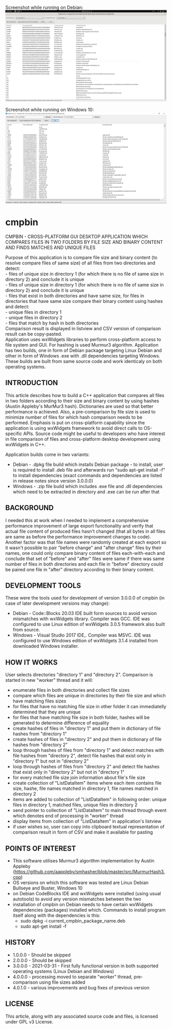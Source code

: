 Screenshot while running on Debian:   
![screenshot](./screenshot-debian.png?raw=true)   
    
Screenshot while running on Windows 10:    
![screenshot](./screenshot.png?raw=true)    
   
# cmpbin
CMPBIN - CROSS-PLATFORM GUI DESKTOP APPLICATION WHICH COMPARES FILES IN TWO FOLDERS BY FILE SIZE AND BINARY CONTENT AND FINDS MATCHES AND UNIQUE FILES   
   
Purpose of this application is to compare file size and binary content (to resolve compare files of same size) of all files from two directories and detect:  
    - files of unique size in directory 1 (for which there is no file of same size in directory 2) and conclude it is unique  
    - files of unique size in directory 1 (for which there is no file of same size in directory 2) and conclude it is unique  
    - files that exist in both directories and have same size, for files in directories that have same size compare their binary content using hashes and detect:  
        - unique files in directory 1  
        - unique files in directory 2  
        - files that match by hash in both directories  
Comparison result is displayed in listview and CSV version of comparison result can be copy-pasted.  
Application uses wxWidgets libraries to perform cross-platform access to file system and GUI. For hashing is used Murmur3 algorithm. Application has two builds, one in form of Debian package targeting Linux Debian and other in form of Windows .exe with .dll dependencies targeting Windows. These builds are built from same source code and work identicaly on both operating systems. 
   
## INTRODUCTION
This article describes how to build a C++ application that compares all files in two folders according to their size and binary content by using hashes (Austin Appleby's MurMur3 hash). Dictionaries are used so that better performance is achieved. Also, a pre-comparison by file size is used to minimize number of files for which hash comparison needs to be performed. Emphasis is put on cross-platform capability since the application is using wxWidgets framework to avoid direct calls to OS-specific APIs.
Source code might be useful to developers who have interest in file comparison of files and cross-platform desktop development using wxWidgets in C++.

Application builds come in two variants:
-	Debian - .dpkg file build which installs Debian package - to install, user is required to install .deb file and afterwards run "sudo apt-get install -f" to install dependencies (exact commands and dependencies are listed in release notes since version 3.0.0.0)
-	Windows - .zip file build which includes .exe file and .dll dependencies which need to be extracted in directory and .exe can be run after that

## BACKGROUND
I needed this at work when I needed to implement a comprehensive performance improvement of large export functionality and verify that actual file content of produced files hasn't changed (that all bytes in all files are same as before the performance improvement changes to code). Another factor was that file names were randomly created at each export so it wasn't possible to pair "before change" and "after change" files by their names, one could only compare binary content of files each-with-each and conclude that set of "before" and "after" files were same if there was same number of files in both directories and each file in "before" directory could be paired one file in "after" directory according to their binary content.

## DEVELOPMENT TOOLS
These were the tools used for development of version 3.0.0.0 of cmpbin (in case of later development versions may change):
-	Debian - Code::Blocks 20.03 IDE built form sources to avoid version mismatches with wxWidgets library. Compiler was GCC. IDE was configured to use Linux edition of wxWidgets 3.0.5 framework also built from source.
-	Windows - Visual Studio 2017 IDE,. Compiler was MSVC. IDE was configured to use Windows edition of wxWidgets 3.1.4 installed from downloaded Windows installer.

## HOW IT WORKS
User selects directories "directory 1" and "directory 2". Comparison is started in new "worker" thread and it will:
- enumerate files in both directories and collect file sizes
- compare which files are unique in directories by their file size and which have matching files sizes
- for files that have no matching file size in other folder it can immediatelly determined that they are unique
- for files that have matching file size in both folder, hashes will be generated to determine difference of equality
- create hashes of files in "directory 1" and put them in dictionary of file hashes from "directory 1"
- create hashes of files in "directory 2" and put them in dictionary of file hashes from "directory 2"
- loop through hashes of files from "directory 1" and detect matches with file hashes from "directory 2", detect file hashes that exist only in "directory 1" but not in "directory 2"
- loop through hashes of files from "directory 2" and detect file hashes that exist only in "directory 2" but not in "directory 1"
- for every matched file size join information about file's file size
- create collection of "ListDataItem" items where each item contains file size, hashe, file names matched in directory 1, file names matched in directory 2
- items are added to collection of "ListDataItem" in following order: unique files in directory 1, matched files, unique files in directory 2
- send pointer to collection of "ListDataItem" to main thread through event which denotes end of processing in "worker" thread
- display items from collection of "ListDataItem" in application's listview
- if user wishes so, user can copy into clipboard textual representation of comparison result in form of CSV and make it available for pasting

## POINTS OF INTEREST
-	This software utilises Murmur3 algorithm implementation by Austin Appleby (https://github.com/aappleby/smhasher/blob/master/src/MurmurHash3.cpp)
-	OS versions on which this software was tested are Linux Debian Bullseye and Buster, Windows 10
-	on Debian CodeBlocks IDE and wxWidgets were installed (using usual autotools) to avoid any version mismatches between the two
-	installation of cmpbin on Debian needs to have certain wxWidgets dependencies (packages) installed which. Commands to install program itself along with the dependencies is this:
    - sudo dpkg -i current_cmpbin_package_name.deb
    - sudo apt-get install -f

## HISTORY
-	1.0.0.0 - Should be skipped
-	2.0.0.0 - Should be skipped
-	3.0.0.0 - 2021-03-31 - First fully functional version in both supported operating systems (Linux Debian and Windows)
-	4.0.0.0 - processing moved to separate "worker" thread, pre-comparison using file sizes added
-	4.0.1.0 - various improvements and bug fixes of previous version
     
## LICENSE
This article, along with any associated source code and files, is licensed under GPL v3 License.
